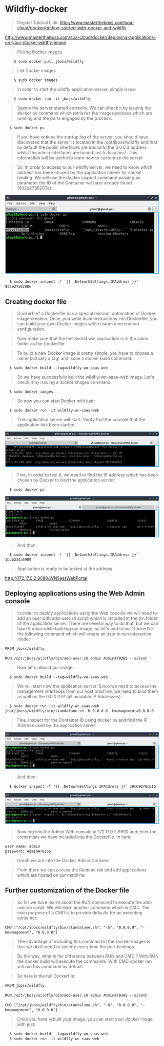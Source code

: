# Wildfly-docker

>Orginal Tutorial Link:
http://www.mastertheboss.com/soa-cloud/docker/getting-started-with-docker-and-wildfly

http://www.mastertheboss.com/soa-cloud/docker/deploying-applications-on-your-docker-wildfly-image

>Pulling Docker images
```
    $ sudo docker pull jboss/wildfly
```

>List Docker images
```
    $ sudo docker images
```

>In order to start the wildfly application server, simply issue:
```
    $ sudo docker run -it jboss/wildfly
```

>Seems the server started correclty. We can check it by issuing the docker ps command which retrieves the images process which are running and the ports engaged by the process:
```
  $ sudo docker ps
```

>If you have notices the startup log of the server, you should have discovered that the server is located in the /opt/jboss/wildfly and that by default the public interfaces are bound to the 0.0.0.0 address whilst the admin interfaces are bound just to localhost. This information will be useful to learn how to customize the server.

>So, in order to access to our wildfly server, we need to know which address has been chosen by the application server for socket binding. We will use the docker inspect command passing as parameter the ID of the Container we have already found (932e2756200e):


![docker container id](images/screen1.png)

```
  $ sudo docker inspect -f '{{ .NetworkSettings.IPAddress }}' 932e2756200e
```

## Creating docker file
>Dockerfile? a Dockerfile has a special mission: automation of Docker image creation. Once, you write build instructions into Dockerfile, you can build your own Docker images with custom environment configuration.

>Now make sure that the helloworld.war application is in the same folder as the Dockerfile

>To build a new Docker image is pretty simple, you have to choose a name (actually a tag) and issue a docker build command:

```
  $ sudo docker build --tag=wildfly-wn-saas-web .
```

>So we have successfully built the wildfly-wn-saas-web image. Let's check it by issuing a docker images command:
```
  $ sudo docker images
```

>So now you can start Docker with just:
```
  $ sudo docker run -it wildfly-wn-saas-web
```

>The application server will start. Verify that the console that the application has been started:

![docker container id](images/screen2.png)

>Fine, in order to test it, we need to find the IP address which has been chosen by Docker to bind the application server:
```
  $ sudo docker ps
```

![docker container id](images/screen3.png)

>And then:
```
  $ sudo docker inspect -f '{{ .NetworkSettings.IPAddress }}' 1bcb334a6989
```

>Application is ready to be tested at the address

  http://172.17.0.2:8080/WNSassWebPortal


## Deploying applications using the Web Admin console

>In order to deploy applications using the Web console we will need to add an user with add-user.sh script which is included in the bin folder of the application server. There are several way to do that, but we can have it done while building our image, so let's add to our Dockerfile the following command which will create an user in non interactive mode:

```
FROM jboss/wildfly

RUN /opt/jboss/wildfly/bin/add-user.sh admin Admin#70365 --silent
```

>Now let's rebuild our image:
```
  $ sudo docker build --tag=wildfly-wn-saas-web .
```

>We will start now the application server. Since we need to access the management interfaces from our host machine, we need to bind them as well on the 0.0.0.0 IP (all available IP Addresses).
```
  $ sudo docker run -it wildfly-wn-saas-web /opt/jboss/wildfly/bin/standalone.sh -b 0.0.0.0 -bmanagement=0.0.0.0
```

>Fine. Inspect for the Container ID using docker ps and find the IP Address used by the application server

![docker container id](images/screen4.png)

> And then:
```
  $ docker inspect -f '{{ .NetworkSettings.IPAddress }}' 39c69070cb16
```

![docker container id](images/screen5.png)

>Now log into the Admin Web console at 172.17.0.2:9990 and enter the credentials we have included into the Dockerfile. In here,
```
user name: admin
password: Admin#70365
```
>Great! we are into the Docker Admin Console.

>From there we can access the Runtime tab and add applications which are hosted on our machine.

## Further customization of the Docker file

>So far we have learnt about the RUN command to execute the add-user.sh script. We will learn another command which is CMD. The main purpose of a CMD is to provide defaults for an executing container.

```
CMD ["/opt/jboss/wildfly/bin/standalone.sh", "-b", "0.0.0.0", "-bmanagement", "0.0.0.0"]
```

>The advantage of including this command in the Docker images is that we don't need to specify every time the port bindings.

> By the way, what is the difference between RUN and CMD ? With RUN the docker build will execute the commands. With CMD docker run will run this command by default.

>So here is the full Dockerfile:

```
FROM jboss/wildfly

RUN /opt/jboss/wildfly/bin/add-user.sh admin Admin#70365 --silent

CMD ["/opt/jboss/wildfly/bin/standalone.sh", "-b", "0.0.0.0", "-bmanagement", "0.0.0.0"]
```

>Once you have rebuilt your image, you can start your docker image with just:
```
  $ sudo docker build --tag=wildfly-wn-saas-web .
  $ sudo docker run -it wildfly-wn-saas-web
```
